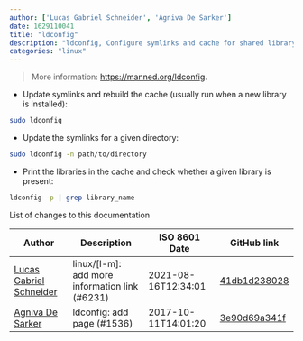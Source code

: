 ```yaml
---
author: ['Lucas Gabriel Schneider', 'Agniva De Sarker']
date: 1629110041
title: "ldconfig"
description: "ldconfig, Configure symlinks and cache for shared library dependencies."
categories: "linux"
---
```

> More information: <https://manned.org/ldconfig>.

- Update symlinks and rebuild the cache (usually run when a new library is installed):

```bash
sudo ldconfig
```

- Update the symlinks for a given directory:

```bash
sudo ldconfig -n path/to/directory
```

- Print the libraries in the cache and check whether a given library is present:

```bash
ldconfig -p | grep library_name
```
List of changes to this documentation


Author | Description | ISO 8601 Date | GitHub link
------|-----|-----|-----
[Lucas Gabriel Schneider](mailto:casdpa@gmail.com) | linux/[l-m]: add more information link (#6231) | 2021-08-16T12:34:01 | [41db1d238028](https://github.com/tldr-pages/tldr/commit/41db1d2380286234a89aaa2131d8e1d1c531b850)
[Agniva De Sarker](mailto:agnivade@yahoo.co.in) | ldconfig: add page (#1536) | 2017-10-11T14:01:20 | [3e90d69a341f](https://github.com/tldr-pages/tldr/commit/3e90d69a341fc136cd9ec8b6fec305911e92c555)

